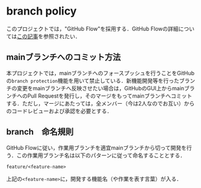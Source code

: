 # branch policy
このプロジェクトでは，"GitHub Flow"を採用する．GitHub Flowの詳細については[この記事](https://qiita.com/onishi_820/items/d98c61e0faa67f417829)を参照されたい．

## mainブランチへのコミット方法
本プロジェクトでは，mainブランチへのフォースプッシュを行うことをGitHubの`branch protection`機能を用いて禁止している．新機能開発等を行ったブランチの変更をmainブランチへ反映させたい場合は，GitHubのGUI上からmainブランチへのPull Requestを発行し，そのマージをもってmainブランチへコミットする．ただし，マージにあたっては，全メンバー（今は2人なのでお互い）からのコードレビューおよび承認を必要とする．

## branch　命名規則
GitHub Flowに従い，作業用ブランチを適宜mainブランチから切って開発を行う．この作業用ブランチ名は以下のパターンに従って命名することとする．
```
feature/<feature-name>
```
上記の`<feature-name>`に，開発する機能名（や作業を表す言葉）が入る．
